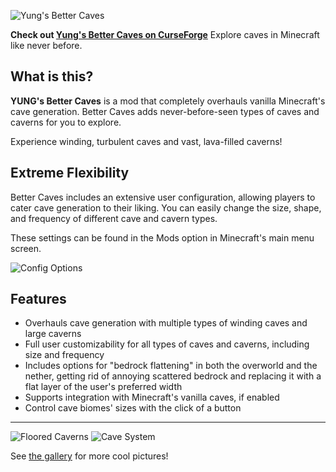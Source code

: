 ![Yung's Better Caves](https://github.com/yungnickyoung/Yungs-Better-Caves/blob/master/src/main/resources/BetterCavesBanner.png "Yung's Better Caves")

**Check out [Yung's Better Caves on CurseForge](https://www.curseforge.com/minecraft/mc-mods/yungs-better-caves)** 
Explore caves in Minecraft like never before.


## What is this?
**YUNG's Better Caves** is a mod that completely overhauls vanilla Minecraft's cave generation. Better Caves adds never-before-seen types of caves and caverns for you to explore.

Experience winding, turbulent caves and vast, lava-filled caverns!

## Extreme Flexibility
Better Caves includes an extensive user configuration, allowing players to cater cave generation to their liking. You can easily change the size, shape, and frequency of different cave and cavern types.

These settings can be found in the Mods option in Minecraft's main menu screen.

![Config Options](https://imgur.com/6H2lfNo.png)

## Features

- Overhauls cave generation with multiple types of winding caves and large caverns
- Full user customizability for all types of caves and caverns, including size and frequency
- Includes options for "bedrock flattening" in both the overworld and the nether, getting rid of annoying scattered bedrock and replacing it with a flat layer of the user's preferred width
- Supports integration with Minecraft's vanilla caves, if enabled
- Control cave biomes' sizes with the click of a button
---
![Floored Caverns](https://i.imgur.com/bL9NLK4.png)
![Cave System](https://i.imgur.com/lqcESRJ.png)

See [the gallery](https://www.curseforge.com/minecraft/mc-mods/yungs-better-caves/screenshots) for more cool pictures!
